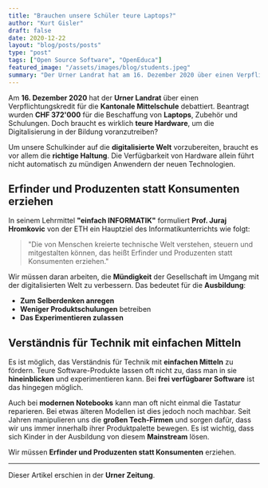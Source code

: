 ```yaml
---
title: "Brauchen unsere Schüler teure Laptops?"
author: "Kurt Gisler"
draft: false
date: 2020-12-22
layout: "blog/posts/posts"
type: "post"
tags: ["Open Source Software", "OpenEduca"]
featured_image: "/assets/images/blog/students.jpeg"
summary: "Der Urner Landrat hat am 16. Dezember 2020 über einen Verpflichtungskredit für die Kantonale Mittelschule debattiert. Beantragt wurden CHF 372'000 für die Beschaffung von Laptops plus Zubehör und Schu..."
---
```


Am **16. Dezember 2020** hat der **Urner Landrat** über einen Verpflichtungskredit für die **Kantonale Mittelschule** debattiert. Beantragt wurden **CHF 372'000** für die Beschaffung von **Laptops**, Zubehör und Schulungen. Doch braucht es wirklich **teure Hardware**, um die Digitalisierung in der Bildung voranzutreiben?

Um unsere Schulkinder auf die **digitalisierte Welt** vorzubereiten, braucht es vor allem die **richtige Haltung**. Die Verfügbarkeit von Hardware allein führt nicht automatisch zu mündigen Anwendern der neuen Technologien.

## Erfinder und Produzenten statt Konsumenten erziehen

In seinem Lehrmittel **"einfach INFORMATIK"** formuliert **Prof. Juraj Hromkovic** von der ETH ein Hauptziel des Informatikunterrichts wie folgt:

> "Die von Menschen kreierte technische Welt verstehen, steuern und mitgestalten können, das heißt Erfinder und Produzenten statt Konsumenten erziehen."

Wir müssen daran arbeiten, die **Mündigkeit** der Gesellschaft im Umgang mit der digitalisierten Welt zu verbessern. Das bedeutet für die **Ausbildung**:

- **Zum Selberdenken anregen**
- **Weniger Produktschulungen** betreiben
- **Das Experimentieren zulassen**

## Verständnis für Technik mit einfachen Mitteln

Es ist möglich, das Verständnis für Technik mit **einfachen Mitteln** zu fördern. Teure Software-Produkte lassen oft nicht zu, dass man in sie **hineinblicken** und experimentieren kann. Bei **frei verfügbarer Software** ist das hingegen möglich.

Auch bei **modernen Notebooks** kann man oft nicht einmal die Tastatur reparieren. Bei etwas älteren Modellen ist dies jedoch noch machbar. Seit Jahren manipulieren uns die **großen Tech-Firmen** und sorgen dafür, dass wir uns immer innerhalb ihrer Produktpalette bewegen. Es ist wichtig, dass sich Kinder in der Ausbildung von diesem **Mainstream** lösen.

Wir müssen **Erfinder und Produzenten statt Konsumenten** erziehen.

---

Dieser Artikel erschien in der **Urner Zeitung**.
